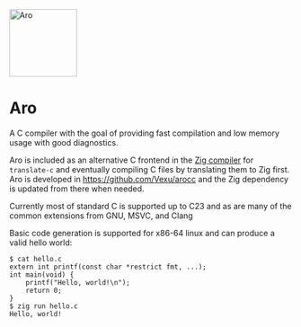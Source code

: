 <img src="https://aro.vexu.eu/aro-logo.svg" alt="Aro" width="120px"/>

# Aro

A C compiler with the goal of providing fast compilation and low memory usage with good diagnostics.

Aro is included as an alternative C frontend in the [Zig compiler](https://github.com/ziglang/zig)
for `translate-c` and eventually compiling C files by translating them to Zig first.
Aro is developed in https://github.com/Vexu/arocc and the Zig dependency is
updated from there when needed.

Currently most of standard C is supported up to C23 and as are many of the common
extensions from GNU, MSVC, and Clang

Basic code generation is supported for x86-64 linux and can produce a valid hello world:
```sh-session
$ cat hello.c
extern int printf(const char *restrict fmt, ...);
int main(void) {
    printf("Hello, world!\n");
    return 0;
}
$ zig run hello.c
Hello, world!
```
